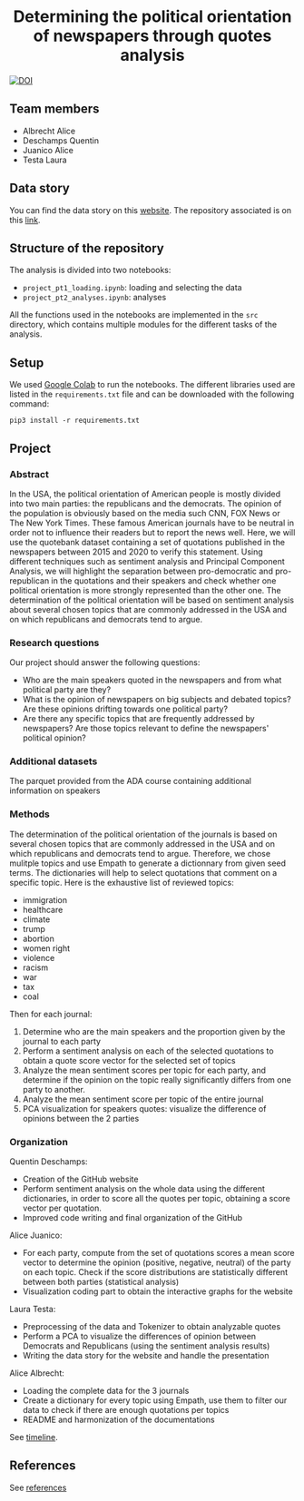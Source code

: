<h1 align="center">
Determining the political orientation of newspapers through quotes analysis
</h1>

[![DOI](https://zenodo.org/badge/DOI/10.5281/zenodo.4277311.svg)](https://doi.org/10.5281/zenodo.4277311)

## Team members

- Albrecht Alice
- Deschamps Quentin
- Juanico Alice
- Testa Laura

## Data story

You can find the data story on this [website](https://quentin18.github.io/newspapers/).
The repository associated is on this [link](https://github.com/Quentin18/newspapers).

## Structure of the repository

The analysis is divided into two notebooks:

- `project_pt1_loading.ipynb`: loading and selecting the data
- `project_pt2_analyses.ipynb`: analyses

All the functions used in the notebooks are implemented in the `src` directory,
which contains multiple modules for the different tasks of the analysis.

## Setup

We used [Google Colab](https://research.google.com/colaboratory/) to run the
notebooks. The different libraries used are listed in the `requirements.txt`
file and can be downloaded with the following command:
```
pip3 install -r requirements.txt
```

## Project

### Abstract

In the USA, the political orientation of American people is mostly divided into two main parties: the republicans and the democrats. The opinion of the population is obviously based on the media such CNN, FOX News or The New York Times. These famous American journals have to be neutral in order not to influence their readers but to report the news well. Here, we will use the quotebank dataset containing a set of quotations published in the newspapers between 2015 and 2020 to verify this statement. Using different techniques such as sentiment analysis and Principal Component Analysis, we will highlight the separation between pro-democratic and pro-republican in the quotations and their speakers and check whether one political orientation is more strongly represented than the other one. The determination of the political orientation will be based on sentiment analysis about several chosen topics that are commonly addressed in the USA and on which republicans and democrats tend to argue.

### Research questions

Our project should answer the following questions:
- Who are the main speakers quoted in the newspapers and from what political party are they?
- What is the opinion of newspapers on big subjects and debated topics? Are these opinions drifting towards one political party?
- Are there any specific topics that are frequently addressed by newspapers? Are those topics relevant to define the newspapers' political opinion?

### Additional datasets

The parquet provided from the ADA course containing additional information on speakers

### Methods

The determination of the political orientation of the journals is based on several chosen topics that are commonly addressed in the USA and on which republicans and democrats tend to argue. Therefore, we chose mulitple topics and use Empath to generate a dictionnary from given seed terms. The dictionaries will help to select quotations that comment on a specific topic. Here is the exhaustive list of reviewed topics:
- immigration
- healthcare
- climate
- trump
- abortion
- women right
- violence
- racism
- war
- tax
- coal

Then for each journal:
1. Determine who are the main speakers and the proportion given by the journal to each party 
2. Perform a sentiment analysis on each of the selected quotations to obtain a quote score vector for the selected set of topics
3. Analyze the mean sentiment scores per topic for each party, and determine if the opinion on the topic really significantly differs from one party to another. 
4. Analyze the mean sentiment score per topic of the entire journal
5. PCA visualization for speakers quotes: visualize the difference of opinions between the 2 parties

### Organization

Quentin Deschamps: 
-	Creation of the GitHub website
-	Perform sentiment analysis on the whole data using the different dictionaries, in order to score all the quotes per topic, obtaining a score vector per quotation.
-	Improved code writing and final organization of the GitHub

Alice Juanico: 
-	For each party, compute from the set of quotations scores a mean score vector to determine the opinion (positive, negative, neutral) of the party on each topic. Check if the score distributions are statistically different between both parties (statistical analysis)
-	Visualization coding part to obtain the interactive graphs for the website

Laura Testa: 
-	Preprocessing of the data and Tokenizer to obtain analyzable quotes
-	Perform a PCA to visualize the differences of opinion between Democrats and Republicans (using the sentiment analysis results)
-	Writing the data story for the website and handle the presentation

Alice Albrecht: 
-	Loading the complete data for the 3 journals 
-	Create a dictionary for every topic using Empath, use them to filter our data to check if there are enough quotations per topics  
-	README and harmonization of the documentations

See [timeline](timeline.md).

## References

See [references](references.md)
